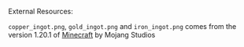 External Resources:

``copper_ingot.png``, ``gold_ingot.png`` and ``iron_ingot.png`` comes from the version 1.20.1 of [Minecraft](https://www.minecraft.net/) by Mojang Studios
